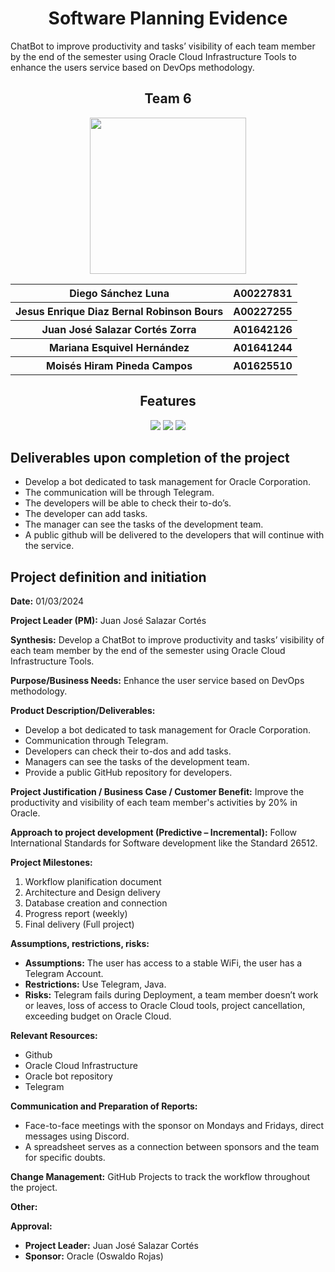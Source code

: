 <a name="readme-top"></a>
<h1 align="center">Software Planning Evidence</h1>
ChatBot to improve productivity and tasks’ visibility of each team member by the end of the semester using Oracle Cloud Infrastructure Tools to enhance the users service based on DevOps methodology.

<h2 align="center">Team 6</h2>
<div align="center">
<img src="https://forthebadge.com/images/badges/powered-by-coders-sweat.svg" width="250px">
<table>
    <tr>
    <th> Diego Sánchez Luna </th>
    <th> A00227831 </th>
  </tr>
    <tr>
    <th> Jesus Enrique Diaz Bernal Robinson Bours </th>
    <th> A00227255 </th>
  </tr>
    <tr>
    <th> Juan José Salazar Cortés Zorra</th>
    <th> A01642126 </th>
  </tr>
  <tr>
    <th> Mariana Esquivel Hernández </th>
    <th> A01641244 </th>
  </tr>
  <tr>
    <th> Moisés Hiram Pineda Campos </th>
    <th> A01625510 </th>
  </tr>
  </table>
</div>

<h2 align="center">Features</h2>
<div align="center">
<p> 
<img src="https://img.shields.io/badge/OCI-F80000?style=for-the-badge&logo=oracle&logoColor=FFFFF&labelColor=F80000"/>
<img src="https://img.shields.io/badge/SPRING-FFFFF?style=for-the-badge&logo=spring&labelColor=FFF&color=FFF"/>
<img src="https://img.shields.io/badge/TELEGRAM-FFFFF?style=for-the-badge&logo=telegram&labelColor=26A5E4&color=26A5E4"/>
</div>

## Deliverables upon completion of the project

* Develop a bot dedicated to task management for Oracle Corporation. 
* The communication will be through Telegram.
* The developers will be able to check their to-do’s.
* The developer can add tasks.
* The manager can see the tasks of the development team.
* A public github will be delivered to the developers that will continue with the service.
  
## Project definition and initiation

**Date:** 01/03/2024

**Project Leader (PM):** Juan José Salazar Cortés

**Synthesis:**
Develop a ChatBot to improve productivity and tasks’ visibility of each team member by the end of the semester using Oracle Cloud Infrastructure Tools.

**Purpose/Business Needs:**
Enhance the user service based on DevOps methodology.

**Product Description/Deliverables:**
- Develop a bot dedicated to task management for Oracle Corporation.
- Communication through Telegram.
- Developers can check their to-dos and add tasks.
- Managers can see the tasks of the development team.
- Provide a public GitHub repository for developers.

**Project Justification / Business Case / Customer Benefit:**
Improve the productivity and visibility of each team member's activities by 20% in Oracle.

**Approach to project development (Predictive – Incremental):**
Follow International Standards for Software development like the Standard 26512.

**Project Milestones:**
1. Workflow planification document
2. Architecture and Design delivery
3. Database creation and connection
4. Progress report (weekly)
5. Final delivery (Full project)

**Assumptions, restrictions, risks:**
- **Assumptions:** The user has access to a stable WiFi, the user has a Telegram Account.
- **Restrictions:** Use Telegram, Java.
- **Risks:** Telegram fails during Deployment, a team member doesn’t work or leaves, loss of access to Oracle Cloud tools, project cancellation, exceeding budget on Oracle Cloud.

**Relevant Resources:**
- Github
- Oracle Cloud Infrastructure
- Oracle bot repository
- Telegram

**Communication and Preparation of Reports:**
- Face-to-face meetings with the sponsor on Mondays and Fridays, direct messages using Discord.
- A spreadsheet serves as a connection between sponsors and the team for specific doubts.

**Change Management:**
GitHub Projects to track the workflow throughout the project.

**Other:**

**Approval:**
- **Project Leader:** Juan José Salazar Cortés
- **Sponsor:** Oracle (Oswaldo Rojas)

